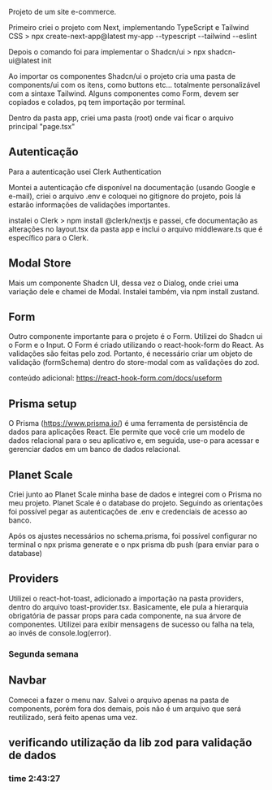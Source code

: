 Projeto de um site e-commerce.

Primeiro criei o projeto com Next, implementando TypeScript e Tailwind CSS >
 npx create-next-app@latest my-app --typescript --tailwind --eslint

Depois o comando foi para implementar o Shadcn/ui > 
npx shadcn-ui@latest init

Ao importar os componentes Shadcn/ui o projeto cria uma pasta de components/ui com os itens, como buttons etc... totalmente personalizável com a sintaxe Tailwind. Alguns componentes como Form, devem ser copiados e colados, pq tem importação por terminal.

Dentro da pasta app, criei uma pasta (root) onde vai ficar o arquivo principal "page.tsx"

## Autenticação

Para a autenticação usei Clerk Authentication

Montei a autenticação cfe disponível na documentação (usando Google e e-mail), criei o arquivo .env e coloquei no gitignore do projeto, pois lá estarão informações de validações importantes.

instalei o Clerk > npm install @clerk/nextjs e passei, cfe documentação as alterações no layout.tsx da pasta app e inclui o arquivo middleware.ts que é específico para o Clerk.

## Modal Store

Mais um componente Shadcn UI, dessa vez o Dialog, onde criei uma variação dele e chamei de Modal.
Instalei também, via npm install zustand.

## Form

Outro componente importante para o projeto é o Form. Utilizei do Shadcn ui o Form e o Input. 
O Form é criado utilizando o react-hook-form do React.
As validações são feitas pelo zod. Portanto, é necessário criar um objeto de validação (formSchema) dentro do store-modal com as validações do zod.

conteúdo adicional: https://react-hook-form.com/docs/useform 

## Prisma setup

O Prisma (https://www.prisma.io/) é uma ferramenta de persistência de dados para aplicações React. Ele permite que você crie um modelo de dados relacional para o seu aplicativo e, em seguida, use-o para acessar e gerenciar dados em um banco de dados relacional.

## Planet Scale

Criei junto ao Planet Scale minha base de dados e integrei com o Prisma no meu projeto. Planet Scale é o database do projeto. Seguindo as orientações foi possível pegar as autenticações de .env e credenciais de acesso ao banco.

Após os ajustes necessários no schema.prisma, foi possível configurar no terminal o npx prisma generate e o npx prisma db push (para enviar para o database)

## Providers

Utilizei o react-hot-toast, adicionado a importação na pasta providers, dentro do arquivo toast-provider.tsx. 
Basicamente, ele pula a hierarquia obrigatória de passar props para cada componente, na sua árvore de componentes.
Utilizei para exibir mensagens de sucesso ou falha na tela, ao invés de console.log(error).

### Segunda semana

## Navbar

Comecei a fazer o menu nav. Salvei o arquivo apenas na pasta de components, porém fora dos demais, pois não é um arquivo que será reutilizado, será feito apenas uma vez.

## verificando utilização da lib zod para validação de dados

### time 2:43:27 